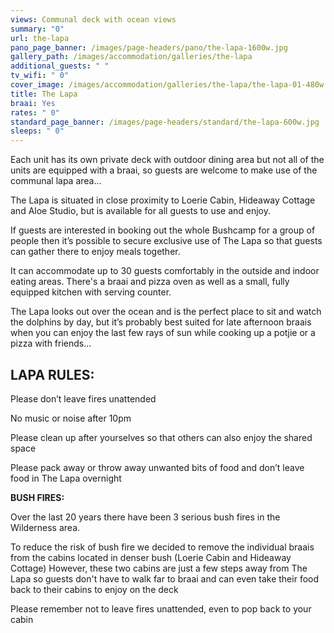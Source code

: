 ```yaml
---
views: Communal deck with ocean views
summary: "0"
url: the-lapa
pano_page_banner: /images/page-headers/pano/the-lapa-1600w.jpg
gallery_path: /images/accommodation/galleries/the-lapa
additional_guests: " "
tv_wifi: " 0"
cover_image: /images/accommodation/galleries/the-lapa/the-lapa-01-480w.jpg
title: The Lapa
braai: Yes
rates: " 0"
standard_page_banner: /images/page-headers/standard/the-lapa-600w.jpg
sleeps: " 0"
---
```

Each unit has its own private deck with outdoor dining area but not all of the units are equipped with a braai, so guests are welcome to make use of the communal lapa area…

The Lapa is situated in close proximity to Loerie Cabin, Hideaway Cottage and Aloe Studio, but is available for all guests to use and enjoy.

If guests are interested in booking out the whole Bushcamp for a group of people then it’s possible to secure exclusive use of The Lapa so that guests can gather there to enjoy meals together. 

It can accommodate up to 30 guests comfortably in the outside and indoor eating areas. There's a braai and pizza oven as well as a small, fully equipped kitchen with serving counter. 

The Lapa looks out over the ocean and is the perfect place to sit and watch the dolphins by day, but it’s probably best suited for late afternoon braais when you can enjoy the last few rays of sun while cooking up a potjie or a pizza with friends...

## LAPA RULES: 

Please don’t leave fires unattended

No music or noise after 10pm 

Please clean up after yourselves so that others can also enjoy the shared space

Please pack away or throw away unwanted bits of food and don’t leave food in The Lapa overnight 

**BUSH FIRES:**

Over the last 20 years there have been 3 serious bush fires in the Wilderness area. 

To reduce the risk of bush fire we decided to remove the individual braais from the cabins located in denser bush (Loerie Cabin and Hideaway Cottage) However, these two cabins are just a few steps away from The Lapa so guests don't have to walk far to braai and can even take their food back to their cabins to enjoy on the deck

Please remember not to leave fires unattended, even to pop back to your cabin